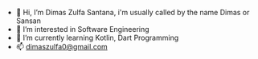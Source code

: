 - 👋 Hi, I’m Dimas Zulfa Santana, i'm usually called by the name Dimas or Sansan
- 👀 I’m interested in Software Engineering
- 🌱 I’m currently learning Kotlin, Dart Programming
- 📫 dimaszulfa0@gmail.com

<!-- ![Anurag's GitHub stats](https://github-readme-stats.vercel.app/api?username=dimaszulfa&show_icons=true&theme=tokyonight&hide=contribs)
[![Top Langs](https://github-readme-stats.vercel.app/api/top-langs/?username=dimaszulfa&layout=compact&theme=tokyonight)](https://github.com/dimaszulfa/github-readme-stats) -->
<!---
dimaszulfa/dimaszulfa is a ✨ special ✨ repository because its `README.md` (this file) appears on your GitHub profile.
You can click the Preview link to take a look at your changes.
--->
